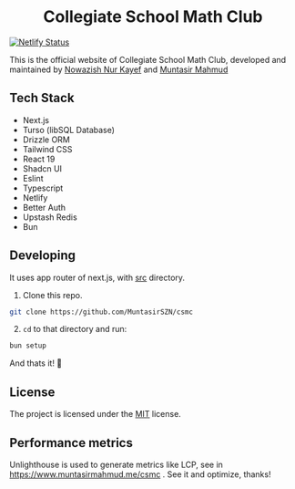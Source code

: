 <h1 align="center">Collegiate School Math Club</h1>

[![Netlify Status](https://api.netlify.com/api/v1/badges/75c92159-841f-467e-a5b0-25a172314350/deploy-status)](https://app.netlify.com/projects/collegiateschoolmathclub/deploys)

This is the official website of Collegiate School Math Club, developed and maintained by [Nowazish Nur Kayef](https://github.com/Nowazish-Nur-Kayef) and [Muntasir Mahmud](https://github.com/MuntasirSZN)

## Tech Stack

- Next.js
- Turso (libSQL Database)
- Drizzle ORM
- Tailwind CSS
- React 19
- Shadcn UI
- Eslint
- Typescript 
- Netlify
- Better Auth
- Upstash Redis
- Bun

## Developing

It uses app router of next.js, with [src](./src) directory.

1. Clone this repo.

```sh
git clone https://github.com/MuntasirSZN/csmc
```

2. `cd` to that directory and run:

```sh
bun setup
```

And thats it! 🎊

## License

The project is licensed under the [MIT](./LICENSE) license.

## Performance metrics

Unlighthouse is used to generate metrics like LCP, see in https://www.muntasirmahmud.me/csmc . See it and optimize, thanks!